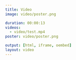 ```yaml
---
title: Video
image: video/poster.png

duration: 00:00:13
videos:
  - video/test.mp4
poster: video/poster.png

output: [html, iframe, oembed]
layout: video
---
```

